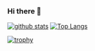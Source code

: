 ### Hi there 👋
[![github stats](https://github-readme-stats.vercel.app/api?username=naoki-mrmt&show_icons=true)](https://github.com/naoki-mrmt "github stats")
[![Top Langs](https://github-readme-stats.vercel.app/api/top-langs/?username=naoki-mrmt)](https://github.com/naoki-mrmt "Top Langs")

[![trophy](https://github-profile-trophy.vercel.app/?username=naoki-mrmt)](https://github.com/naoki-mrmt "trophy")
